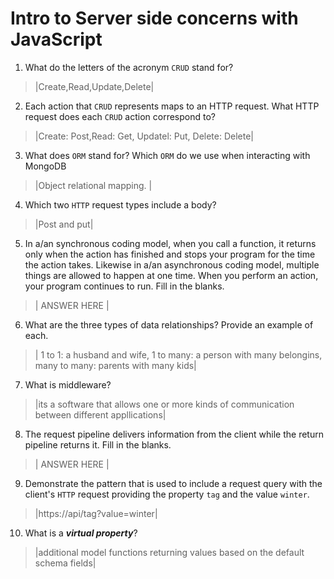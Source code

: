 # Intro to Server side concerns with JavaScript
01. What do the letters of the acronym `CRUD` stand for?

  > |Create,Read,Update,Delete|

02. Each action that `CRUD` represents maps to an HTTP request. What HTTP request does each `CRUD` action correspond to?

  > |Create: Post,Read: Get, Updatel: Put, Delete: Delete|

03. What does `ORM` stand for? Which `ORM` do we use when interacting with MongoDB

  > |Object relational mapping. |

04. Which two `HTTP` request types include a body?

  > |Post and put|

05. In a/an synchronous coding model, when you call a function, it returns only when the action has finished and stops your program for the time the action takes. Likewise in a/an asynchronous coding model, multiple things are allowed to happen at one time. When you perform an action, your program continues to run.  Fill in the blanks.

  > | ANSWER HERE |

06. What are the three types of data relationships? Provide an example of each.

  > | 1 to 1: a husband and wife, 1 to many: a person with many belongins, many to many: parents with many kids|

07. What is middleware?

  > |its a software that allows one or more kinds of communication between different appllications|

08. The request pipeline delivers information from the client while the return pipeline returns it. Fill in the blanks. 

  > | ANSWER HERE |

09. Demonstrate the pattern that is used to include a request query with the client's `HTTP` request providing the property `tag` and the value `winter`.

  > |https://api/tag?value=winter|

10. What is a ***virtual property***?

  > |additional model functions returning values based on the default schema fields|
